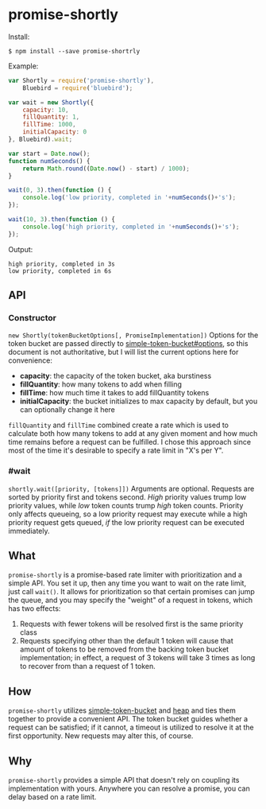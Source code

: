 # promise-shortly

Install:
```
$ npm install --save promise-shortrly
```

Example:
```js
var Shortly = require('promise-shortly'),
	Bluebird = require('bluebird');

var wait = new Shortly({
	capacity: 10,
    fillQuantity: 1,
    fillTime: 1000,
    initialCapacity: 0
}, Bluebird).wait;

var start = Date.now();
function numSeconds() {
	return Math.round((Date.now() - start) / 1000);
}

wait(0, 3).then(function () {
	console.log('low priority, completed in '+numSeconds()+'s');
});

wait(10, 3).then(function () {
	console.log('high priority, completed in '+numSeconds()+'s');
});
```

Output:
```
high priority, completed in 3s
low priority, completed in 6s
```

## API

### Constructor
`new Shortly(tokenBucketOptions[, PromiseImplementation])`
Options for the token bucket are passed directly to [simple-token-bucket#options](https://www.npmjs.com/package/simple-token-bucket#options), so this document is not authoritative, but I will list the current options here for convenience:

* **capacity**: the capacity of the token bucket, aka burstiness
* **fillQuantity**: how many tokens to add when filling
* **fillTime**: how much time it takes to add fillQuantity tokens
* **initialCapacity**: the bucket initializes to max capacity by default, but you can optionally change it here

`fillQuantity` and `fillTime` combined create a rate which is used to calculate both how many tokens to add at any given moment and how much time remains before a request can be fulfilled. I chose this approach since most of the time it's desirable to specify a rate limit in "X's per Y".

### #wait
`shortly.wait([priority, [tokens]])`
Arguments are optional. Requests are sorted by priority first and tokens second. *High* priority values trump low priority values, while *low* token counts trump *high* token counts. Priority only affects queueing, so a low priority request may execute while a high priority request gets queued, *if* the low priority request can be executed immediately.

## What
`promise-shortly` is a promise-based rate limiter with prioritization and a simple API. You set it up, then any time you want to wait on the rate limit, just call `wait()`. It allows for prioritization so that certain promises can jump the queue, and you may specify the "weight" of a request in tokens, which has two effects:
1. Requests with fewer tokens will be resolved first is the same priority class
2. Requests specifying other than the default 1 token will cause that amount of tokens to be removed from the backing token bucket implementation; in effect, a request of 3 tokens will take 3 times as long to recover from than a request of 1 token.

## How
`promise-shortly` utilizes [simple-token-bucket](https://www.npmjs.com/package/simple-token-bucket) and [heap](https://www.npmjs.com/package/heap) and ties them together to provide a convenient API. The token bucket guides whether a request can be satisfied; if it cannot, a timeout is utilized to resolve it at the first opportunity. New requests may alter this, of course.

## Why
`promise-shortly` provides a simple API that doesn't rely on coupling its implementation with yours. Anywhere you can resolve a promise, you can delay based on a rate limit.

